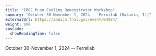 ```yaml
---
title: "IMCC Muon Cooling Demonstrator Workshop"
summary: "October 30-November 1, 2024 -- Fermilab (Batavia, IL)"
externalUrl: https://indico.fnal.gov/event/64984/ 
weight: 996
cascade:
  showReadingTime: false
---
```


October 30-November 1, 2024 -- Fermilab
